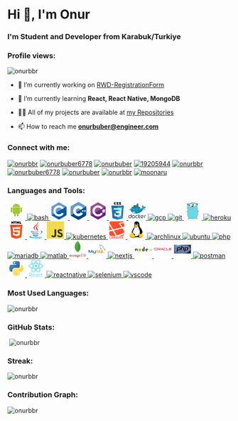 <h1 align="left">Hi 👋, I'm Onur</h1>
<h3 align="left">I'm Student and Developer from Karabuk/Turkiye</h3>

<h3 align="left">Profile views:</h3>
<p align="left"><img src="https://komarev.com/ghpvc/?username=onurbbr&label=Profile%20views&theme=radical&style=flat" alt="onurbbr"/></p>

- 🔭 I’m currently working on [RWD-RegistrationForm](https://github.com/onurbbr/RWD-RegistrationForm)

- 🌱 I’m currently learning **React, React Native, MongoDB**

- 👨‍💻 All of my projects are available at [my Repositories](https://github.com/onurbbr?tab=repositories)

- 📫 How to reach me **onurbuber@engineer.com**

<h3 align="left">Connect with me:</h3>
<p align="left">
<a href="https://dev.to/onurbbr" target="blank"><img align="center" src="https://raw.githubusercontent.com/rahuldkjain/github-profile-readme-generator/master/src/images/icons/Social/devto.svg" alt="onurbbr" height="30" width="40" /></a>
<a href="https://twitter.com/onurbuber6778" target="blank"><img align="center" src="https://raw.githubusercontent.com/rahuldkjain/github-profile-readme-generator/master/src/images/icons/Social/twitter.svg" alt="onurbuber6778" height="30" width="40" /></a>
<a href="https://linkedin.com/in/onurbuber" target="blank"><img align="center" src="https://raw.githubusercontent.com/rahuldkjain/github-profile-readme-generator/master/src/images/icons/Social/linked-in-alt.svg" alt="onurbuber" height="30" width="40" /></a>
<a href="https://stackoverflow.com/users/19205944" target="blank"><img align="center" src="https://raw.githubusercontent.com/rahuldkjain/github-profile-readme-generator/master/src/images/icons/Social/stack-overflow.svg" alt="19205944" height="30" width="40" /></a>
<a href="https://codesandbox.io/u/onurbbr" target="blank"><img align="center" src="https://raw.githubusercontent.com/rahuldkjain/github-profile-readme-generator/master/src/images/icons/Social/codesandbox.svg" alt="onurbbr" height="30" width="40" /></a>
<a href="https://fb.com/onurbuber6778" target="blank"><img align="center" src="https://raw.githubusercontent.com/rahuldkjain/github-profile-readme-generator/master/src/images/icons/Social/facebook.svg" alt="onurbuber6778" height="30" width="40" /></a>
<a href="https://instagram.com/onurbuber" target="blank"><img align="center" src="https://raw.githubusercontent.com/rahuldkjain/github-profile-readme-generator/master/src/images/icons/Social/instagram.svg" alt="onurbuber" height="30" width="40" /></a>
<a href="https://t.me/onurbbr" target="blank"><img align="center" src="https://raw.githubusercontent.com/gilbarbara/logos/master/logos/telegram.svg" alt="onurbbr" height="30" width="40" /></a>
<a href="https://reddit.com/user/moonaru" target="blank"><img align="center" src="https://raw.githubusercontent.com/gilbarbara/logos/master/logos/reddit-icon.svg" alt="moonaru" height="30" width="40" /></a>
</p>

<h3 align="left">Languages and Tools:</h3>
<p align="left"> <a href="https://developer.android.com" target="_blank" rel="noreferrer"> <img src="https://raw.githubusercontent.com/devicons/devicon/master/icons/android/android-original-wordmark.svg" alt="android" width="40" height="40"/> </a> <a href="https://www.gnu.org/software/bash/" target="_blank" rel="noreferrer"> <img src="https://www.vectorlogo.zone/logos/gnu_bash/gnu_bash-icon.svg" alt="bash" width="40" height="40"/> </a> <a href="https://www.cprogramming.com/" target="_blank" rel="noreferrer"> <img src="https://raw.githubusercontent.com/devicons/devicon/master/icons/c/c-original.svg" alt="c" width="40" height="40"/> </a> <a href="https://www.w3schools.com/cpp/" target="_blank" rel="noreferrer"> <img src="https://raw.githubusercontent.com/devicons/devicon/master/icons/cplusplus/cplusplus-original.svg" alt="cplusplus" width="40" height="40"/> </a> <a href="https://www.w3schools.com/cs/" target="_blank" rel="noreferrer"> <img src="https://raw.githubusercontent.com/devicons/devicon/master/icons/csharp/csharp-original.svg" alt="csharp" width="40" height="40"/> </a> <a href="https://www.w3schools.com/css/" target="_blank" rel="noreferrer"> <img src="https://raw.githubusercontent.com/devicons/devicon/master/icons/css3/css3-original-wordmark.svg" alt="css3" width="40" height="40"/> </a> <a href="https://www.docker.com/" target="_blank" rel="noreferrer"> <img src="https://raw.githubusercontent.com/devicons/devicon/master/icons/docker/docker-original-wordmark.svg" alt="docker" width="40" height="40"/> </a> <a href="https://cloud.google.com" target="_blank" rel="noreferrer"> <img src="https://www.vectorlogo.zone/logos/google_cloud/google_cloud-icon.svg" alt="gcp" width="40" height="40"/> </a> <a href="https://git-scm.com/" target="_blank" rel="noreferrer"> <img src="https://www.vectorlogo.zone/logos/git-scm/git-scm-icon.svg" alt="git" width="40" height="40"/> </a> <a href="https://golang.org" target="_blank" rel="noreferrer"> <img src="https://raw.githubusercontent.com/devicons/devicon/master/icons/go/go-original.svg" alt="go" width="40" height="40"/> </a> <a href="https://heroku.com" target="_blank" rel="noreferrer"> <img src="https://www.vectorlogo.zone/logos/heroku/heroku-icon.svg" alt="heroku" width="40" height="40"/> </a> <a href="https://www.w3.org/html/" target="_blank" rel="noreferrer"> <img src="https://raw.githubusercontent.com/devicons/devicon/master/icons/html5/html5-original-wordmark.svg" alt="html5" width="40" height="40"/> </a> <a href="https://www.java.com" target="_blank" rel="noreferrer"> <img src="https://raw.githubusercontent.com/devicons/devicon/master/icons/java/java-original.svg" alt="java" width="40" height="40"/> </a> <a href="https://developer.mozilla.org/en-US/docs/Web/JavaScript" target="_blank" rel="noreferrer"> <img src="https://raw.githubusercontent.com/devicons/devicon/master/icons/javascript/javascript-original.svg" alt="javascript" width="40" height="40"/> </a> <a href="https://kubernetes.io" target="_blank" rel="noreferrer"> <img src="https://www.vectorlogo.zone/logos/kubernetes/kubernetes-icon.svg" alt="kubernetes" width="40" height="40"/> </a> <a href="https://laravel.com/" target="_blank" rel="noreferrer"> <img src="https://raw.githubusercontent.com/devicons/devicon/master/icons/laravel/laravel-plain-wordmark.svg" alt="laravel" width="40" height="40"/> </a> <a href="https://www.linux.org/" target="_blank" rel="noreferrer"> <img src="https://raw.githubusercontent.com/devicons/devicon/master/icons/linux/linux-original.svg" alt="linux" width="40" height="40"/> </a> <a href="https://www.archlinux.org/" target="_blank" rel="noreferrer"> <img src="https://raw.githubusercontent.com/gilbarbara/logos/master/logos/archlinux.svg" alt="archlinux" width="40" height="40"/> </a> <a href="https://www.ubuntu.com/" target="_blank" rel="noreferrer"> <img src="https://raw.githubusercontent.com/gilbarbara/logos/master/logos/ubuntu.svg" alt="ubuntu" width="40" height="40"/> </a> <a href="https://www.microsoft.com/en-us/windows" target="_blank" rel="noreferrer"> <img src="https://raw.githubusercontent.com/gilbarbara/logos/master/logos/microsoft-windows.svg" alt="php" width="40" height="40"/> </a> <a href="https://mariadb.org/" target="_blank" rel="noreferrer"> <img src="https://www.vectorlogo.zone/logos/mariadb/mariadb-icon.svg" alt="mariadb" width="40" height="40"/> </a> <a href="https://www.mathworks.com/" target="_blank" rel="noreferrer"> <img src="https://upload.wikimedia.org/wikipedia/commons/2/21/Matlab_Logo.png" alt="matlab" width="40" height="40"/> </a> <a href="https://www.mongodb.com/" target="_blank" rel="noreferrer"> <img src="https://raw.githubusercontent.com/devicons/devicon/master/icons/mongodb/mongodb-original-wordmark.svg" alt="mongodb" width="40" height="40"/> </a> <a href="https://www.mysql.com/" target="_blank" rel="noreferrer"> <img src="https://raw.githubusercontent.com/devicons/devicon/master/icons/mysql/mysql-original-wordmark.svg" alt="mysql" width="40" height="40"/> </a> <a href="https://nextjs.org/" target="_blank" rel="noreferrer"> <img src="https://cdn.worldvectorlogo.com/logos/nextjs-2.svg" alt="nextjs" width="40" height="40"/> </a> <a href="https://nodejs.org" target="_blank" rel="noreferrer"> <img src="https://raw.githubusercontent.com/devicons/devicon/master/icons/nodejs/nodejs-original-wordmark.svg" alt="nodejs" width="40" height="40"/> </a> <a href="https://www.oracle.com/" target="_blank" rel="noreferrer"> <img src="https://raw.githubusercontent.com/devicons/devicon/master/icons/oracle/oracle-original.svg" alt="oracle" width="40" height="40"/> </a> <a href="https://www.php.net" target="_blank" rel="noreferrer"> <img src="https://raw.githubusercontent.com/devicons/devicon/master/icons/php/php-original.svg" alt="php" width="40" height="40"/> </a> <a href="https://postman.com" target="_blank" rel="noreferrer"> <img src="https://www.vectorlogo.zone/logos/getpostman/getpostman-icon.svg" alt="postman" width="40" height="40"/> </a> <a href="https://www.python.org" target="_blank" rel="noreferrer"> <img src="https://raw.githubusercontent.com/devicons/devicon/master/icons/python/python-original.svg" alt="python" width="40" height="40"/> </a> <a href="https://reactjs.org/" target="_blank" rel="noreferrer"> <img src="https://raw.githubusercontent.com/devicons/devicon/master/icons/react/react-original-wordmark.svg" alt="react" width="40" height="40"/> </a> <a href="https://reactnative.dev/" target="_blank" rel="noreferrer"> <img src="https://reactnative.dev/img/header_logo.svg" alt="reactnative" width="40" height="40"/> </a> <a href="https://www.selenium.dev" target="_blank" rel="noreferrer"> <img src="https://raw.githubusercontent.com/detain/svg-logos/780f25886640cef088af994181646db2f6b1a3f8/svg/selenium-logo.svg" alt="selenium" width="40" height="40"/> </a> <a href="https://code.visualstudio.com" target="_blank" rel="noreferrer"> <img src="https://raw.githubusercontent.com/gilbarbara/logos/master/logos/visual-studio-code.svg" alt="vscode" width="40" height="40"/> </a> </p>

<h3 align="left">Most Used Languages:</h3>
<p align="left"><img src="https://github-readme-stats.vercel.app/api/top-langs?username=onurbbr&show_icons=true&theme=radical&locale=en&layout=compact" alt="onurbbr" /></p>

<h3 align="left">GitHub Stats:</h3>
<p align="left">&nbsp;<img src="https://github-readme-stats.vercel.app/api?username=onurbbr&show_icons=true&theme=radical&locale=en" alt="onurbbr" /></p>

<h3 align="left">Streak:</h3>
<p align="left"><img src="https://github-readme-streak-stats.herokuapp.com/?user=onurbbr&show_icons=true&theme=radical&locale=en" alt="onurbbr" /></p>

<h3 align="left">Contribution Graph:</h3>
<p align="left"><img src="https://activity-graph.herokuapp.com/graph?username=onurbbr&theme=github&area=true&hide_border=true" alt="onurbbr" /></p>
